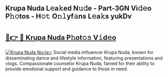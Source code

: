 ## Krupa Nuda L𝚎a𝚔ed N𝚞𝚍e - Part-3GN Vi𝚍𝚎o P𝚑𝚘tos - H𝚘𝚝 O𝚗𝚕yf𝚊ns L𝚎a𝚔s yukDv

# <h2><a href="http://kfa9d9.oniu.top/?m=Krupa+Nuda">🔗👉 🔴 Krupa Nuda P𝚑ot𝚘𝚜 V𝚒d𝚎o</a></h2>

[![Krupa Nuda Nu𝚍e𝚜](https://i.imgur.com/0qMVB7G.gif)](http://kfa9d9.oniu.top/?m=Krupa+Nuda)
Social media influencer Krupa Nuda, known for disseminating dance and lifestyle information, featuring presentations and vlogs. Compassionate counselor Krupa Nuda, famed for their ability to provide emotional support and guidance to those in need.  

